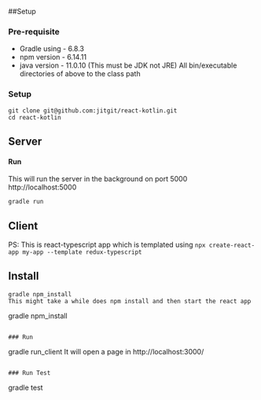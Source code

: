 
##Setup


### Pre-requisite
 - Gradle using - 6.8.3 
 - npm version - 6.14.11
 - java version - 11.0.10 (This must be JDK not JRE)
   All bin/executable directories of above to the class path
   
### Setup
```
git clone git@github.com:jitgit/react-kotlin.git
cd react-kotlin
```


## Server
#### Run 

This will run the server in the background on port 5000
http://localhost:5000
```
gradle run
```


## Client
PS: This is react-typescript app which is templated using
`npx create-react-app my-app --template redux-typescript`
## Install
```
gradle npm_install
This might take a while does npm install and then start the react app
```
gradle npm_install
```

### Run
```
gradle run_client
It will open a page in http://localhost:3000/
```

### Run Test
```
gradle test
```
